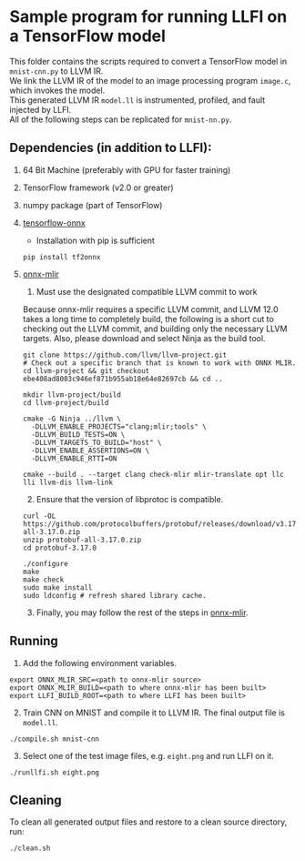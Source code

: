 # Sample program for running LLFI on a TensorFlow model

This folder contains the scripts required to convert a TensorFlow model in `mnist-cnn.py` to LLVM IR.\
We link the LLVM IR of the model to an image processing program `image.c`, which invokes the model.\
This generated LLVM IR `model.ll` is instrumented, profiled, and fault injected by LLFI.\
All of the following steps can be replicated for `mnist-nn.py`.

Dependencies (in addition to LLFI):
---
1. 64 Bit Machine (preferably with GPU for faster training)
2. TensorFlow framework (v2.0 or greater)
3. numpy package (part of TensorFlow)
4. [tensorflow-onnx](https://github.com/onnx/tensorflow-onnx)
   - Installation with pip is sufficient
   ```
   pip install tf2onnx
   ```
5. [onnx-mlir](https://github.com/onnx/onnx-mlir)
   1. Must use the designated compatible LLVM commit to work
   
    Because onnx-mlir requires a specific LLVM commit, and LLVM 12.0 takes a long time to completely build,
    the following is a short cut to checking out the LLVM commit, and building only the necessary LLVM targets.
    Also, please download and select Ninja as the build tool.

    ```
    git clone https://github.com/llvm/llvm-project.git
    # Check out a specific branch that is known to work with ONNX MLIR.
    cd llvm-project && git checkout ebe408ad8003c946ef871b955ab18e64e82697cb && cd ..
    ```
    ```
    mkdir llvm-project/build
    cd llvm-project/build
    
    cmake -G Ninja ../llvm \
      -DLLVM_ENABLE_PROJECTS="clang;mlir;tools" \
      -DLLVM_BUILD_TESTS=ON \
      -DLLVM_TARGETS_TO_BUILD="host" \
      -DLLVM_ENABLE_ASSERTIONS=ON \
      -DLLVM_ENABLE_RTTI=ON
    
    cmake --build . --target clang check-mlir mlir-translate opt llc lli llvm-dis llvm-link
    ```

    2. Ensure that the version of libprotoc is compatible.
    ```
    curl -OL https://github.com/protocolbuffers/protobuf/releases/download/v3.17.0/protobuf-all-3.17.0.zip
    unzip protobuf-all-3.17.0.zip
    cd protobuf-3.17.0
    
    ./configure
    make
    make check
    sudo make install
    sudo ldconfig # refresh shared library cache.
    ```

    3. Finally, you may follow the rest of the steps in [onnx-mlir](https://github.com/onnx/onnx-mlir). 

Running
---
1. Add the following environment variables.
```
export ONNX_MLIR_SRC=<path to onnx-mlir source>
export ONNX_MLIR_BUILD=<path to where onnx-mlir has been built>
export LLFI_BUILD_ROOT=<path to where LLFI has been built>
```

2. Train CNN on MNIST and compile it to LLVM IR. The final output file is `model.ll`.
```
./compile.sh mnist-cnn
```

3. Select one of the test image files, e.g. `eight.png` and run LLFI on it.
```
./runllfi.sh eight.png
```

Cleaning
---
To clean all generated output files and restore to a clean source directory, run:

```
./clean.sh
```


